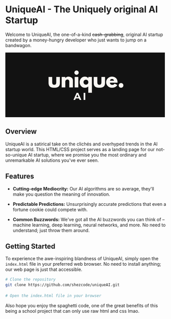 # UniqueAI - The Uniquely original AI Startup

Welcome to UniqueAI, the one-of-a-kind ~~cash-grabbing~~, original AI startup created by a money-hungry developer who just wants to jump on a bandwagon.

![UniqueAI](/files/logo.png)

## Overview

UniqueAI is a satirical take on the clichés and overhyped trends in the AI startup world. This HTML/CSS project serves as a landing page for our not-so-unique AI startup, where we promise you the most ordinary and unremarkable AI solutions you've ever seen.

## Features

- **Cutting-edge Mediocrity:** Our AI algorithms are so average, they'll make you question the meaning of innovation.

- **Predictable Predictions:** Unsurprisingly accurate predictions that even a fortune cookie could compete with.

- **Common Buzzwords:** We've got all the AI buzzwords you can think of – machine learning, deep learning, neural networks, and more. No need to understand; just throw them around.

## Getting Started

To experience the awe-inspiring blandness of UniqueAI, simply open the `index.html` file in your preferred web browser. No need to install anything; our web page is just that accessible.

```bash
# Clone the repository
git clone https://github.com/shezcode/uniqueAI.git

# Open the index.html file in your browser
```

Also hope you enjoy the spaghetti code, one of the great benefits of this being a school project that can only use raw html and css lmao.
